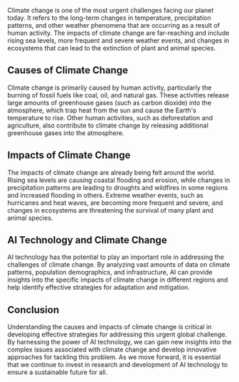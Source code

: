 
Climate change is one of the most urgent challenges facing our planet today. It refers to the long-term changes in temperature, precipitation patterns, and other weather phenomena that are occurring as a result of human activity. The impacts of climate change are far-reaching and include rising sea levels, more frequent and severe weather events, and changes in ecosystems that can lead to the extinction of plant and animal species.

Causes of Climate Change
------------------------

Climate change is primarily caused by human activity, particularly the burning of fossil fuels like coal, oil, and natural gas. These activities release large amounts of greenhouse gases (such as carbon dioxide) into the atmosphere, which trap heat from the sun and cause the Earth's temperature to rise. Other human activities, such as deforestation and agriculture, also contribute to climate change by releasing additional greenhouse gases into the atmosphere.

Impacts of Climate Change
-------------------------

The impacts of climate change are already being felt around the world. Rising sea levels are causing coastal flooding and erosion, while changes in precipitation patterns are leading to droughts and wildfires in some regions and increased flooding in others. Extreme weather events, such as hurricanes and heat waves, are becoming more frequent and severe, and changes in ecosystems are threatening the survival of many plant and animal species.

AI Technology and Climate Change
--------------------------------

AI technology has the potential to play an important role in addressing the challenges of climate change. By analyzing vast amounts of data on climate patterns, population demographics, and infrastructure, AI can provide insights into the specific impacts of climate change in different regions and help identify effective strategies for adaptation and mitigation.

Conclusion
----------

Understanding the causes and impacts of climate change is critical in developing effective strategies for addressing this urgent global challenge. By harnessing the power of AI technology, we can gain new insights into the complex issues associated with climate change and develop innovative approaches for tackling this problem. As we move forward, it is essential that we continue to invest in research and development of AI technology to ensure a sustainable future for all.
